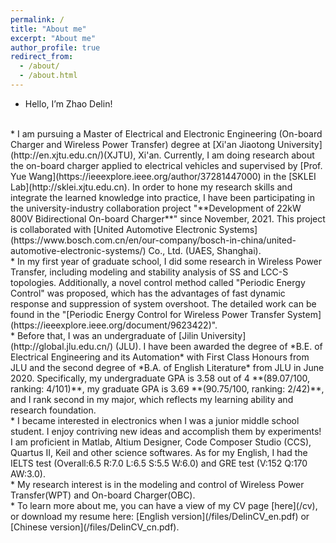 ```yaml
---
permalink: /
title: "About me"
excerpt: "About me"
author_profile: true
redirect_from: 
  - /about/
  - /about.html
---
```


* Hello, I’m Zhao Delin!
<br>
*  I am pursuing a Master of Electrical and Electronic Engineering (On-board Charger and Wireless Power Transfer) degree at [Xi'an Jiaotong University](http://en.xjtu.edu.cn/)(XJTU), Xi'an. Currently, I am doing research about the on-board charger applied to electrical vehicles and supervised by [Prof. Yue Wang](https://ieeexplore.ieee.org/author/37281447000) in the [SKLEI Lab](http://sklei.xjtu.edu.cn). In order to hone my research skills and integrate the learned knowledge into practice, I have been participating in the university-industry collaboration project "**Development of 22kW 800V Bidirectional On-board Charger**" since November, 2021. This project is collaborated with [United Automotive Electronic Systems](https://www.bosch.com.cn/en/our-company/bosch-in-china/united-automotive-electronic-systems/) Co., Ltd. (UAES, Shanghai). 
<br>
* In my first year of graduate school, I did some research in Wireless Power Transfer, including modeling and stability analysis of SS and LCC-S topologies. Additionally, a novel control method called "Periodic Energy Control" was proposed, which has the advantages of fast dynamic response and suppression of system overshoot. The detailed work can be found in the "[Periodic Energy Control for Wireless Power Transfer System](https://ieeexplore.ieee.org/document/9623422)".
<br>
* Before that, I was an undergraduate of [Jilin University](http://global.jlu.edu.cn/) (JLU). I have been awarded the degree of *B.E. of Electrical Engineering and its Automation* with First Class Honours from JLU and the second degree of *B.A. of English Literature* from JLU in June 2020. Specifically, my undergraduate GPA is 3.58 out of 4 **(89.07/100, ranking: 4/101)**, my graduate GPA is 3.69 **(90.75/100, ranking: 2/42)**, and I rank second in my major, which reflects my learning ability and research foundation.
<br>
* I became interested in electronics when I was a junior middle school student. I enjoy contriving new ideas and accomplish them by experiments! I am proficient in Matlab, Altium Designer, Code Composer Studio (CCS), Quartus II, Keil and other science softwares. As for my English, I had the IELTS test (Overall:6.5 R:7.0 L:6.5 S:5.5 W:6.0) and GRE test (V:152 Q:170 AW:3.0).
<br>
* My research interest is in the modeling and control of Wireless Power Transfer(WPT) and On-board Charger(OBC). 
<br>
* To learn more about me, you can have a view of my CV page [here](/cv), or download my resume here: [English version](/files/DelinCV_en.pdf) or [Chinese version](/files/DelinCV_cn.pdf).
<br>


<!-- 
======



 -->